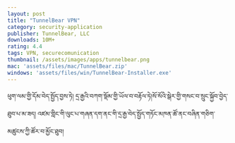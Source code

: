 ```yaml
---
layout: post
title: "TunnelBear VPN"
category: security-application
publisher: TunnelBear, LLC
downloads: 10M+
rating: 4.4
tags: VPN, securecomunication
thumbnail: /assets/images/apps/tunnelbear.png
mac: 'assets/files/mac/TunnelBear.zip'
windows: 'assets/files/win/TunnelBear-Installer.exe'
---
```


ཕུག་ལམ་གྱི་དོམ་བེད་སྤྱོད་བྱས་ཏེ། དྲ་རྒྱའི་བཀག་སྡོམ་གྱི་ཡོལ་བ་བརྟོལ་ཏེ།སོ་སོའི་སྒེར་གྱི་གསང་བ་སྲུང་སྐྱོབ་བྱེད་ཐུབ་པ་མ་ཟད། འཛམ་གླིང་གི་ལུང་པ་གཞན་དག་ནང་གི་དྲ་རྒྱ་བེད་སྤྱོད་གཏོང་མཁན་ཚོ་ནང་བཞིན་གཅིག་མཚུངས་ཀྱི་ཚོར་བ་མྱོང་ཐུབ།